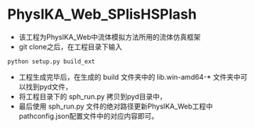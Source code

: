 # PhysIKA_Web_SPlisHSPlash

+ 该工程为PhysIKA_Web中流体模拟方法所用的流体仿真框架
+ git clone之后，在工程目录下输入
```shell script
python setup.py build_ext
```
+ 工程生成完毕后，在生成的 build 文件夹中的 lib.win-amd64-* 文件夹中可以找到pyd文件，
+ 将工程目录下的 sph_run.py 拷贝到pyd目录中，
+ 最后使用 sph_run.py 文件的绝对路径更新PhysIKA_Web工程中pathconfig.json配置文件中的对应内容即可。
